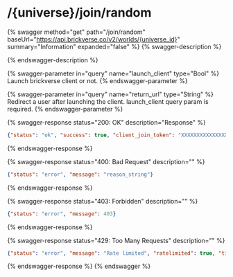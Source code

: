 # /{universe}/join/random

{% swagger method="get" path="/join/random" baseUrl="https://api.brickverse.co/v2/worlds/{universe_id}" summary="Information" expanded="false" %}
{% swagger-description %}

{% endswagger-description %}

{% swagger-parameter in="query" name="launch_client" type="Bool" %}
Launch brickverse client or not.
{% endswagger-parameter %}

{% swagger-parameter in="query" name="return_url" type="String" %}
Redirect a user after launching the client. launch\_client query param is required.
{% endswagger-parameter %}

{% swagger-response status="200: OK" description="Response" %}
```json
{"status": "ok", "success": true, "client_join_token": "XXXXXXXXXXXXXXX"}
```
{% endswagger-response %}

{% swagger-response status="400: Bad Request" description="" %}
```json
{"status": "error", "message": "reason_string"}
```
{% endswagger-response %}

{% swagger-response status="403: Forbidden" description="" %}
```json
{"status": "error", "message": 403}
```
{% endswagger-response %}

{% swagger-response status="429: Too Many Requests" description="" %}
```json
{"status": "error", "message": "Rate limited", "ratelimited": true, "time": "seconds_string"}
```
{% endswagger-response %}
{% endswagger %}
